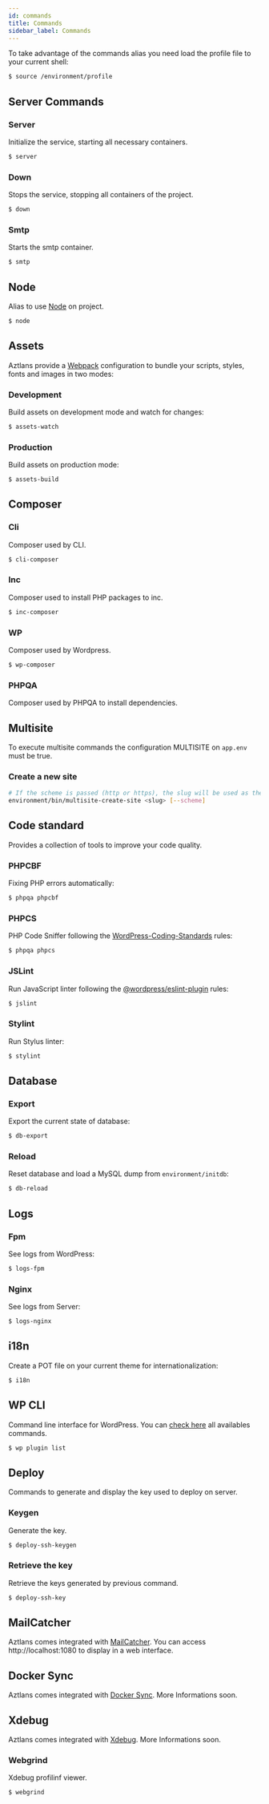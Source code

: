 ```yaml
---
id: commands
title: Commands
sidebar_label: Commands
---
```


To take advantage of the commands alias you need load the profile file to your current shell:

```bash
$ source /environment/profile
```

## Server Commands

### Server
Initialize the service, starting all necessary containers.

```bash
$ server
```

### Down
Stops the service, stopping all containers of the project.

```bash
$ down
```

### Smtp
Starts the smtp container.

```bash
$ smtp
```

## Node
Alias to use [Node](https://nodejs.org/en/) on project.

```bash
$ node
```

## Assets
Aztlans provide a [Webpack](https://webpack.js.org/) configuration to bundle your scripts, styles, fonts and images in two modes:


### Development
Build assets on development mode and watch for changes:

```bash
$ assets-watch
```

### Production
Build assets on production mode:

```bash
$ assets-build
```

## Composer

### Cli
Composer used by CLI.

```bash
$ cli-composer
```

### Inc
Composer used to install PHP packages to inc.

```bash
$ inc-composer
```

### WP
Composer used by Wordpress.

```bash
$ wp-composer
```

### PHPQA
Composer used by PHPQA to install dependencies.

## Multisite
To execute multisite commands the configuration MULTISITE on `app.env` must be true.

### Create a new site

```bash
# If the scheme is passed (http or https), the slug will be used as the URL.
environment/bin/multisite-create-site <slug> [--scheme]
```

## Code standard
Provides a collection of tools to improve your code quality.

### PHPCBF
Fixing PHP errors automatically:

```bash
$ phpqa phpcbf
```

### PHPCS
PHP Code Sniffer following the [WordPress-Coding-Standards](https://github.com/WordPress/WordPress-Coding-Standards) rules:

```bash
$ phpqa phpcs
```

### JSLint
Run JavaScript linter following the [@wordpress/eslint-plugin](https://www.npmjs.com/package/@wordpress/eslint-plugin) rules:

```bash
$ jslint
```

### Stylint
Run Stylus linter:

```bash
$ stylint
```

## Database

### Export
Export the current state of database:

```bash
$ db-export
```

### Reload
Reset database and load a MySQL dump from `environment/initdb`:

```bash
$ db-reload
```

## Logs
### Fpm
See logs from WordPress:

```bash
$ logs-fpm
```

### Nginx
See logs from Server:

```bash
$ logs-nginx
```

## i18n
Create a POT file on your current theme for internationalization:

```bash
$ i18n
```

## WP CLI
Command line interface for WordPress. You can [check here](https://developer.wordpress.org/cli/commands/) all availables commands.

```bash
$ wp plugin list
```

## Deploy
Commands to generate and display the key used to deploy on server.

### Keygen
Generate the key.

```bash
$ deploy-ssh-keygen
```

### Retrieve the key
Retrieve the keys generated by previous command.

```bash
$ deploy-ssh-key
```

## MailCatcher
Aztlans comes integrated with [MailCatcher](https://mailcatcher.me/). You can access http://localhost:1080 to display in a web interface.

## Docker Sync
Aztlans comes integrated with [Docker Sync](http://docker-sync.io/). More Informations soon.

## Xdebug
Aztlans comes integrated with [Xdebug](https://xdebug.org/). More Informations soon.

### Webgrind
Xdebug profilinf viewer.

```bash
$ webgrind
```

